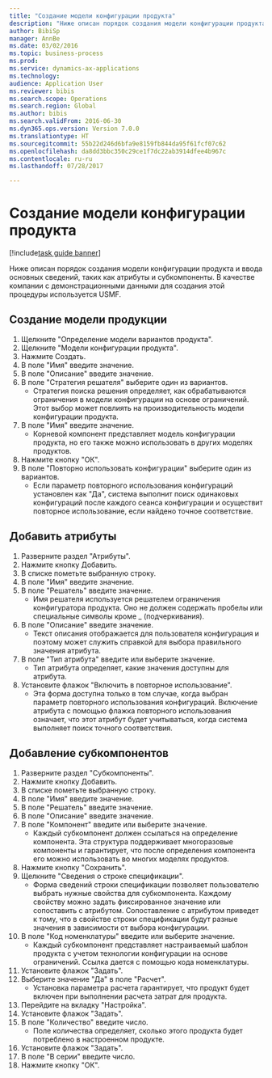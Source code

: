 ```yaml
--- 
title: "Создание модели конфигурации продукта"
description: "Ниже описан порядок создания модели конфигурации продукта и ввода основных сведений, таких как атрибуты и субкомпоненты."
author: BibiSp
manager: AnnBe
ms.date: 03/02/2016
ms.topic: business-process
ms.prod: 
ms.service: dynamics-ax-applications
ms.technology: 
audience: Application User
ms.reviewer: bibis
ms.search.scope: Operations
ms.search.region: Global
ms.author: bibis
ms.search.validFrom: 2016-06-30
ms.dyn365.ops.version: Version 7.0.0
ms.translationtype: HT
ms.sourcegitcommit: 55b22d246d6bfa9e8159fb844da95f61fcf07c62
ms.openlocfilehash: da8dd3bbc350c29ce1f7dc22ab3914dfee4b967c
ms.contentlocale: ru-ru
ms.lasthandoff: 07/28/2017

---
```

# <a name="create-a-product-configuration-model"></a>Создание модели конфигурации продукта

[!include[task guide banner](../../includes/task-guide-banner.md)]

Ниже описан порядок создания модели конфигурации продукта и ввода основных сведений, таких как атрибуты и субкомпоненты. В качестве компании с демонстрационными данными для создания этой процедуры используется USMF.


## <a name="create-a-product-model"></a>Создание модели продукции
1. Щелкните "Определение модели вариантов продукта".
2. Щелкните "Модели конфигурации продукта".
3. Нажмите Создать.
4. В поле "Имя" введите значение.
5. В поле "Описание" введите значение.
6. В поле "Стратегия решателя" выберите один из вариантов.
    * Стратегия поиска решения определяет, как обрабатываются ограничения в модели конфигурации на основе ограничений. Этот выбор может повлиять на производительность модели конфигурации продукта.  
7. В поле "Имя" введите значение.
    * Корневой компонент представляет модель конфигурации продукта, но его также можно использовать в других моделях продуктов.  
8. Нажмите кнопку "OК".
9. В поле "Повторно использовать конфигурации" выберите один из вариантов.
    * Если параметр повторного использования конфигураций установлен как "Да", система выполнит поиск одинаковых конфигураций после каждого сеанса конфигурации и осуществит повторное использование, если найдено точное соответствие.  

## <a name="add-attributes"></a>Добавить атрибуты
1. Разверните раздел "Атрибуты".
2. Нажмите кнопку Добавить.
3. В списке пометьте выбранную строку.
4. В поле "Имя" введите значение.
5. В поле "Решатель" введите значение.
    * Имя решателя используется решателем ограничения конфигуратора продукта. Оно не должен содержать пробелы или специальные символы кроме _ (подчеркивания).  
6. В поле "Описание" введите значение.
    * Текст описания отображается для пользователя конфигурация и поэтому может служить справкой для выбора правильного значения атрибута.  
7. В поле "Тип атрибута" введите или выберите значение.
    * Тип атрибута определяет, какие значения доступны для атрибута.  
8. Установите флажок "Включить в повторное использование".
    * Эта форма доступна только в том случае, когда выбран параметр повторного использования конфигураций. Включение атрибута с помощью флажка повторного использования означает, что этот атрибут будет учитываться, когда система выполняет поиск точного соответствия.  

## <a name="add-subcomponents"></a>Добавление субкомпонентов
1. Разверните раздел "Субкомпоненты".
2. Нажмите кнопку Добавить.
3. В списке пометьте выбранную строку.
4. В поле "Имя" введите значение.
5. В поле "Решатель" введите значение.
6. В поле "Описание" введите значение.
7. В поле "Компонент" введите или выберите значение.
    * Каждый субкомпонент должен ссылаться на определение компонента. Эта структура поддерживает многоразовые компоненты и гарантирует, что после определения компонента его можно использовать во многих моделях продуктов.  
8. Нажмите кнопку "Сохранить".
9. Щелкните "Сведения о строке спецификации".
    * Форма сведений строки спецификации позволяет пользователю выбрать нужные свойства для субкомпонента. Каждому свойству можно задать фиксированное значение или сопоставить с атрибутом. Сопоставление с атрибутом приведет к тому, что в свойстве строки спецификации будут разные значения в зависимости от выбора конфигурации.  
10. В поле "Код номенклатуры" введите или выберите значение.
    * Каждый субкомпонент представляет настраиваемый шаблон продукта с учетом технологии конфигурации на основе ограничений. Ссылка дается с помощью кода номенклатуры.  
11. Установите флажок "Задать".
12. Выберите значение "Да" в поле "Расчет".
    * Установка параметра расчета гарантирует, что продукт будет включен при выполнении расчета затрат для продукта.  
13. Перейдите на вкладку "Настройка".
14. Установите флажок "Задать".
15. В поле "Количество" введите число.
    * Поле количества определяет, сколько этого продукта будет потреблено в настроенном продукте.  
16. Установите флажок "Задать".
17. В поле "В серии" введите число.
18. Нажмите кнопку "OК".


